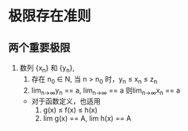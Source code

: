 # 极限存在准则
## 两个重要极限
1. 数列 {x<sub>n</sub>} 和 {y<sub>n</sub>}, 
    1. 存在 n<sub>0</sub> ∈ N, 当 n > n<sub>0</sub> 时，y<sub>n</sub> ≤ x<sub>n</sub> ≤ z<sub>n</sub>
    2. lim<sub>n→∞</sub>y<sub>n</sub> == a, lim<sub>n→∞</sub> == a
    则lim<sub>n→∞</sub>x<sub>n</sub> == a
    * 对于函数定义，也适用
        1. g(x) ≤ f(x) ≤ h(x)
        2. lim g(x) == A, lim h(x) == A
    